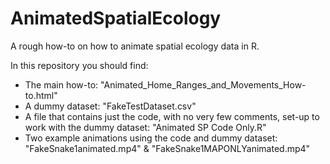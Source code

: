 # AnimatedSpatialEcology
A rough how-to on how to animate spatial ecology data in R.

In this repository you should find:
  - The main how-to: "Animated_Home_Ranges_and_Movements_How-to.html"
  - A dummy dataset: "FakeTestDataset.csv"
  - A file that contains just the code, with no very few comments, set-up to work with the dummy dataset: "Animated SP Code Only.R"
  - Two example animations using the code and dummy dataset: "FakeSnake1animated.mp4" & "FakeSnake1MAPONLYanimated.mp4"
